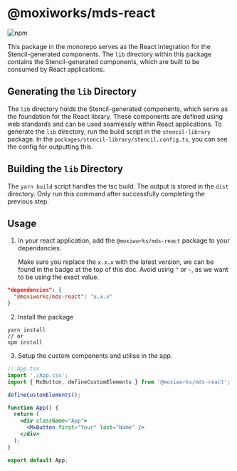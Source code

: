 # @moxiworks/mds-react
![npm](https://img.shields.io/npm/v/%40moxiworks%2Fmds-react)

This package in the monorepo serves as the React integration for the Stencil-generated components. The `lib` directory within this package contains the Stencil-generated components, which are built to be consumed by React applications.

## Generating the `lib` Directory

The `lib` directory holds the Stencil-generated components, which serve as the foundation for the React library. These components are defined using web standards and can be used seamlessly within React applications. To generate the `lib` directory, run the build script in the `stencil-library` package. In the `packages/stencil-library/stencil.config.ts`, you can see the config for outputting this.

## Building the `lib` Directory

The `yarn build` script handles the tsc build. The output is stored in the `dist` directory. Only run this command after successfully completing the previous step.

## Usage
1. In your react application, add the `@moxiworks/mds-react` package to your dependancies.

    Make sure you replace the `x.x.x` with the latest version, we can be found in the badge at the top of this doc. Avoid using `^` or `~`, as we want to be using the exact value.

```json
"dependencies": {
  "@moxiworks/mds-react": "x.x.x"
}
```

2. Install the package

```
yarn install
// or
npm install
```

3. Setup the custom components and utilise in the app.
```jsx
// App.tsx
import './App.css';
import { MxButton, defineCustomElements } from '@moxiworks/mds-react';

defineCustomElements();

function App() {
  return (
    <div className="App">
      <MxButton first="Your" last="Name" />
    </div>
  );
}

export default App;
```